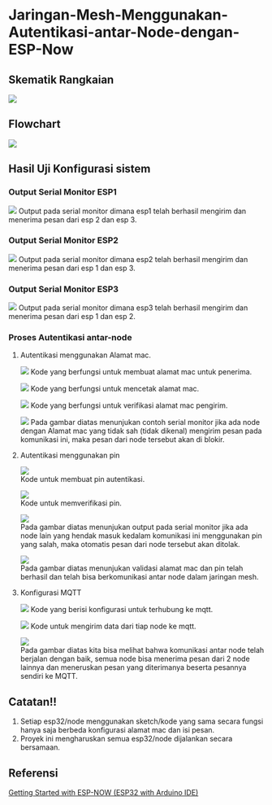 # Jaringan-Mesh-Menggunakan-Autentikasi-antar-Node-dengan-ESP-Now

## Skematik Rangkaian
![](./Docs/skematik)

## Flowchart 
![](./Docs/Flowchart)

## Hasil Uji Konfigurasi sistem
### Output Serial Monitor ESP1
![](./Docs/Serial_Monitor_esp1)
Output pada serial monitor dimana esp1 telah berhasil mengirim dan menerima pesan dari esp 2 dan esp 3.

### Output Serial Monitor ESP2
![](./Docs/Serial_Monitor_ESP2.png)
Output pada serial monitor dimana esp2 telah berhasil mengirim dan menerima pesan dari esp 1 dan esp 3.

### Output Serial Monitor ESP3
![](./Docs/Serial_Monitor_ESP3.png)
Output pada serial monitor dimana esp3 telah berhasil mengirim dan menerima pesan dari esp 1 dan esp 2.

### Proses Autentikasi antar-node
1. Autentikasi menggunakan Alamat mac.

    ![](./Docs/Alamat_mac_untuk_penerima.png)
    Kode yang berfungsi untuk membuat alamat mac untuk penerima.

    ![](./Docs/Kode_untuk_mencetak_alamat_mac.png)
    Kode yang berfungsi untuk mencetak alamat mac.

    ![](./Docs/Verifikasi_alamat_mac.png)
    Kode yang berfungsi untuk verifikasi alamat mac pengirim.

    ![](./Docs/Contoh_alamat_mac_tidak_sah.png)
    Pada gambar diatas menunjukan contoh serial monitor jika ada node dengan Alamat mac yang tidak sah (tidak dikenal) mengirim pesan pada komunikasi ini, maka pesan dari node tersebut akan di blokir.

2. Autentikasi menggunakan pin
   
    ![](./Docs/Autentikasi_berbasis_pin.png)  
    Kode untuk membuat pin autentikasi.
   
    ![](./Docs/Verifikasi_pin.png)  
    Kode untuk memverifikasi pin.
   
    ![](./Docs/Contoh_pin_tidak_sesuai.png)  
    Pada gambar diatas menunjukan output pada serial monitor jika ada node lain yang hendak masuk kedalam komunikasi ini menggunakan pin yang salah, maka otomatis pesan dari node tersebut akan ditolak.
   
    ![](./Docs/Contoh_Verifikasi_mac_dan_pin_yang_berhasil.png)  
    Pada gambar diatas menunjukan validasi alamat mac dan pin telah berhasil dan telah bisa berkomunikasi antar node dalam jaringan mesh.

3. Konfigurasi MQTT
   
    ![](./Docs/Konfigurasi_MQTT.png)
    Kode yang berisi konfigurasi untuk terhubung ke mqtt.  
   
    ![](./Docs/Mengirim_data_ke_MQTT.png)
    Kode untuk mengirim data dari tiap node ke mqtt.  
   
    ![](./Docs/Output_komunikasi_antar_node_di_dashboard_MQTT.png)  
    Pada gambar diatas kita bisa melihat bahwa komunikasi antar node telah berjalan dengan baik, semua node bisa menerima pesan dari 2 node lainnya dan meneruskan pesan yang diterimanya beserta pesannya sendiri ke MQTT.

## Catatan!!
1. Setiap esp32/node menggunakan sketch/kode yang sama secara fungsi hanya saja berbeda konfigurasi alamat mac dan isi pesan.
2. Proyek ini mengharuskan semua esp32/node dijalankan secara bersamaan.

## Referensi
[Getting Started with ESP-NOW (ESP32 with Arduino IDE)](https://randomnerdtutorials.com/esp-now-esp32-arduino-ide/)
